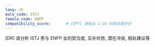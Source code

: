 ```yaml
---
lang: zh
male_code: ISTJ
female_code: ENFP
compatibility_score:       # [GPT] 请给出 1–10 的契合度评分
---
```


[DR] 请分析 ISTJ 男与 ENFP 女的契合度, 互补优势, 潜在冲突, 相处建议等


